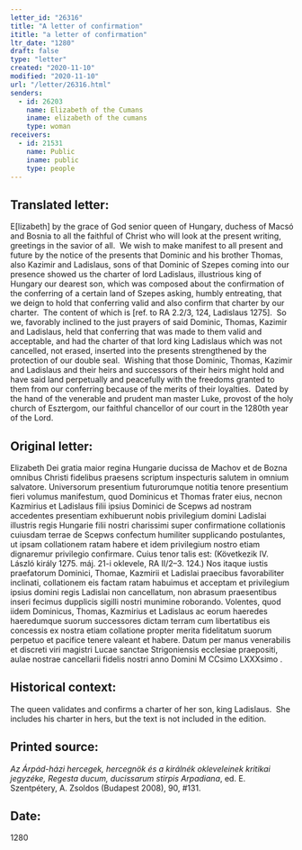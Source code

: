 ```yaml
---
letter_id: "26316"
title: "A letter of confirmation"
ititle: "a letter of confirmation"
ltr_date: "1280"
draft: false
type: "letter"
created: "2020-11-10"
modified: "2020-11-10"
url: "/letter/26316.html"
senders:
  - id: 26203
    name: Elizabeth of the Cumans
    iname: elizabeth of the cumans
    type: woman
receivers:
  - id: 21531
    name: Public
    iname: public
    type: people
---
```

<h2> Translated letter:</h2><p>E[lizabeth] by the grace of God senior queen of Hungary, duchess of Macsó and Bosnia to all the faithful of Christ who will look at the present writing, greetings in the savior of all.&nbsp; We wish to make manifest to all present and future by the notice of the presents that Dominic and his brother Thomas, also Kazimir and Ladislaus, sons of that Dominic of Szepes coming into our presence showed us the charter of lord Ladislaus, illustrious king of Hungary our dearest son, which was composed about the confirmation of the conferring of a certain land of Szepes asking, humbly entreating, that we deign to hold that conferring valid and also confirm that charter by our charter.&nbsp; The content of which is [ref. to RA 2.2/3, 124, Ladislaus 1275].&nbsp; So we, favorably inclined to the just prayers of said Dominic, Thomas, Kazimir and Ladislaus, held that conferring that was made to them valid and acceptable, and had the charter of that lord king Ladislaus which was not cancelled, not erased, inserted into the presents strengthened by the protection of our double seal.&nbsp; Wishing that those&nbsp;Dominic, Thomas, Kazimir and Ladislaus and their heirs and successors of their heirs might hold and have said land perpetually and peacefully with the freedoms granted to them from our conferring because of the merits of their loyalties.&nbsp; Dated by the hand of the venerable and prudent man master Luke, provost of the holy church of Esztergom, our faithful chancellor of our court in the 1280th year of the Lord.</p><h2 class="mt-4"> Original letter:</h2><p>Elizabeth Dei gratia maior regina Hungarie ducissa de Machov et de Bozna omnibus Christi fidelibus praesens scriptum inspecturis salutem in omnium salvatore. Universorum presentium futurorumque notitia tenore presentium fieri volumus manifestum, quod Dominicus et Thomas frater eius, necnon Kazmirius et Ladislaus filii ipsius Dominici de Scepws ad nostram accedentes presentiam exhibuerunt nobis privilegium domini Ladislai illustris regis Hungarie filii nostri charissimi super confirmatione collationis cuiusdam terrae de Scepws confectum humiliter supplicando postulantes, ut ipsam collationem ratam habere et idem privilegium nostro etiam dignaremur privilegio confirmare. Cuius tenor talis est: (Következik IV. László király 1275. máj. 21-i oklevele, RA II/2–3. 124.) Nos itaque iustis praefatorum Dominici, Thomae, Kazmirii et Ladislai praecibus favorabiliter inclinati, collationem eis factam ratam habuimus et acceptam et privilegium ipsius domini regis Ladislai non cancellatum, non abrasum praesentibus inseri fecimus dupplicis sigilli nostri munimine roborando. Volentes, quod iidem Dominicus, Thomas, Kazmirius et Ladislaus ac eorum haeredes haeredumque suorum successores dictam terram cum libertatibus eis concessis ex nostra etiam collatione propter merita fidelitatum suorum perpetuo et pacifice tenere valeant et habere. Datum per manus venerabilis et discreti viri magistri Lucae sanctae Strigoniensis ecclesiae praepositi, aulae nostrae cancellarii fidelis nostri anno Domini M CCsimo LXXXsimo .</p><h2 class="mt-4"> Historical context:</h2><p>The queen validates and confirms a charter of her son, king Ladislaus.&nbsp; She includes his charter in hers, but the text is not included in the edition.</p><h2 class="mt-4"> Printed source:</h2><p><i><span>Az Árpád-házi hercegek, hercegnök és a királnék okleveleinek kritikai jegyzéke, Regesta ducum, ducissarum stirpis Arpadiana</span></i><span>, ed. E. Szentpétery, A. Zsoldos (Budapest 2008), 90, #131.</span></p><h2 class="mt-4"> Date:</h2>1280